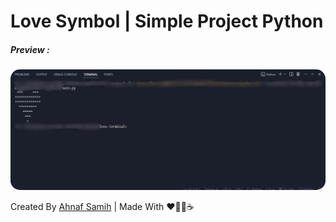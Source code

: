 <h1>Love Symbol  |  Simple Project Python</h1>
<h5>Preview :</h5>
<img src="image/result.jpeg" alt="Preview Hasil" style="border-radius: 15px;">
<p>Created By <a href="https://www.instagram.com/farsyafad_official/" target="_blank" rel="noopener noreferrer">Ahnaf Samih</a>  | Made With ♥️👨‍💻☕</p>